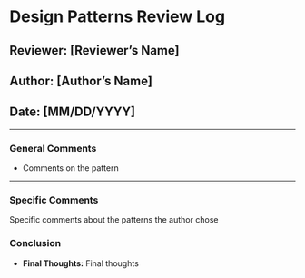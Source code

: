 # Design Patterns Review Log

## Reviewer: [Reviewer’s Name]
## Author: [Author’s Name]
## Date: [MM/DD/YYYY]

---

### General Comments
- Comments on the pattern

---

### Specific Comments
Specific comments about the patterns the author chose

### Conclusion
- **Final Thoughts:** Final thoughts
